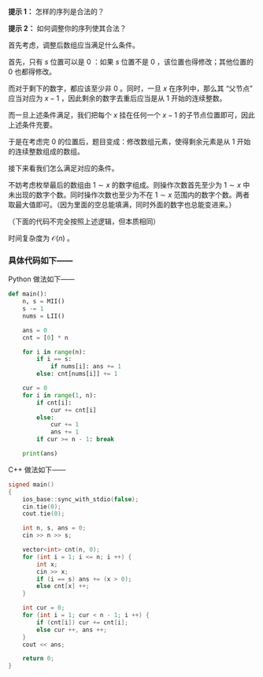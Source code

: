 **提示 1：** 怎样的序列是合法的？

**提示 2：** 如何调整你的序列使其合法？

首先考虑，调整后数组应当满足什么条件。

首先，只有 $s$ 位置可以是 $0$ ：如果 $s$ 位置不是 $0$ ，该位置也得修改；其他位置的 $0$ 也都得修改。

而对于剩下的数字，都应该至少非 $0$ 。同时，一旦 $x$ 在序列中，那么其 “父节点” 应当对应为 $x-1$ ，因此剩余的数字去重后应当是从 $1$ 开始的连续整数。

而一旦上述条件满足，我们把每个 $x$ 挂在任何一个 $x-1$ 的子节点位置即可，因此上述条件充要。

于是在考虑完 $0$ 的位置后，题目变成：修改数组元素，使得剩余元素是从 $1$ 开始的连续整数组成的数组。

接下来看我们怎么满足对应的条件。

不妨考虑枚举最后的数组由 $1\sim x$ 的数字组成。则操作次数首先至少为 $1\sim x$ 中未出现的数字个数。同时操作次数也至少为不在 $1\sim x$ 范围内的数字个数。两者取最大值即可。（因为里面的空总能填满，同时外面的数字也总能变进来。）

（下面的代码不完全按照上述逻辑，但本质相同）

时间复杂度为 $\mathcal{O}(n)$ 。

### 具体代码如下——

Python 做法如下——

```Python []
def main():
    n, s = MII()
    s -= 1
    nums = LII()

    ans = 0
    cnt = [0] * n

    for i in range(n):
        if i == s:
            if nums[i]: ans += 1
        else: cnt[nums[i]] += 1

    cur = 0
    for i in range(1, n):
        if cnt[i]:
            cur += cnt[i]
        else:
            cur += 1
            ans += 1
        if cur >= n - 1: break

    print(ans)
```

C++ 做法如下——

```cpp []
signed main()
{
    ios_base::sync_with_stdio(false);
    cin.tie(0);
    cout.tie(0);

    int n, s, ans = 0;
    cin >> n >> s;

    vector<int> cnt(n, 0);
    for (int i = 1; i <= n; i ++) {
        int x;
        cin >> x;
        if (i == s) ans += (x > 0);
        else cnt[x] ++;
    }

    int cur = 0;
    for (int i = 1; cur < n - 1; i ++) {
        if (cnt[i]) cur += cnt[i];
        else cur ++, ans ++;
    }
    cout << ans;

    return 0;
}
```